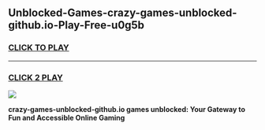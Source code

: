
## Unblocked-Games-crazy-games-unblocked-github.io-Play-Free-u0g5b
<h3>
<a href="https://premium76.site?title=crazy-games-unblocked-github.io&ref=21A">CLICK TO PLAY</a></h3>
<hr>

<h3>
<a href="https://premium76.site?title=crazy-games-unblocked-github.io&ref=21A">CLICK 2 PLAY</a>
  
</h3>

<a href="https://premium76.site?title=crazy-games-unblocked-github.io&ref=21A"><img src="https://clearcache.store/games.png"></a>


**crazy-games-unblocked-github.io games unblocked: Your Gateway to Fun and Accessible Online Gaming**
